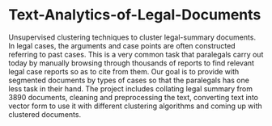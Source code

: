 # Text-Analytics-of-Legal-Documents
Unsupervised clustering techniques to cluster legal-summary documents. In legal cases, the arguments and case points are often constructed referring to past cases. This is a very common task that paralegals carry out today by manually browsing through thousands of reports to find relevant legal case reports so as to cite from them. Our goal is to provide with segmented documents by types of cases so that the paralegals has one less task in their hand. The project includes collating legal summary from 3890 documents, cleaning and preprocessing the text, converting text into vector form to use it with different clustering algorithms and coming up with clustered documents.
